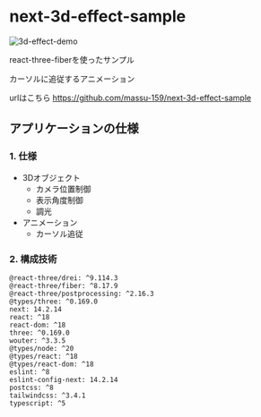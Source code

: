 # next-3d-effect-sample

![3d-effect-demo](https://github.com/user-attachments/assets/c2c63a20-83e8-4bd1-833a-9e047c7ebe2d)


react-three-fiberを使ったサンプル

カーソルに追従するアニメーション

urlはこちら
https://github.com/massu-159/next-3d-effect-sample

## アプリケーションの仕様

### 1. 仕様
- 3Dオブジェクト
  - カメラ位置制御
  - 表示角度制御
  - 調光
- アニメーション
  - カーソル追従


### 2. 構成技術
    @react-three/drei: ^9.114.3
    @react-three/fiber: ^8.17.9
    @react-three/postprocessing: ^2.16.3
    @types/three: ^0.169.0
    next: 14.2.14
    react: ^18
    react-dom: ^18
    three: ^0.169.0
    wouter: ^3.3.5
    @types/node: ^20
    @types/react: ^18
    @types/react-dom: ^18
    eslint: ^8
    eslint-config-next: 14.2.14
    postcss: ^8
    tailwindcss: ^3.4.1
    typescript: ^5
